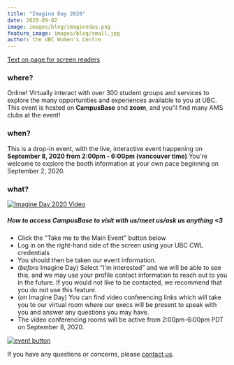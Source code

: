 ```yaml
---
title: "Imagine Day 2020"
date: 2020-09-02
image: images/blog/imagineday.png
feature_image: images/blog/small.jpg
author: the UBC Women's Centre
---
```


[Text on page for screen readers](/imagineday2020.txt)


### where?
Online! Virtually interact with over 300 student groups and services to explore the many opportunities and experiences available to you at UBC. This event is hosted on **CampusBase** and **zoom**, and you'll find many AMS clubs at the event!


### when?
This is a drop-in event, with the live, interactive event happening on **September 8, 2020 from 2:00pm - 6:00pm (vancouver time)**
You're welcome to explore the booth information at your own pace beginning on September 2, 2020.


### what?

[![Imagine Day 2020 Video](https://img.youtube.com/vi/L5ssGJ-PZ-U/0.jpg)](https://www.youtube.com/watch?v=L5ssGJ-PZ-U)




##### How to access CampusBase to visit with us/meet us/ask us anything <3

- Click the "Take me to the Main Event" button below
- Log in on the right-hand side of the screen using your UBC CWL credentials
- You should then be taken our event information. 
- (*before* Imagine Day) Select "I'm interested" and we will be able to see this, and we may use your profile contact information to reach out to you in the future. If you would not like to be contacted, we recommend that you do not use this feature.
- (*on* Imagine Day) You can find video conferencing links which will take you to our virtual room where our execs will be present to speak with you and answer any questions you may have.
- The video conferencing rooms will be active from 2:00pm-6:00pm PDT on September 8, 2020. 



[![event button](/images/blog/MainEventbutton.png)](https://amscampusbase.ubc.ca/fair?id=33&search_word=Women%27s+Centre)

If you have any questions or concerns, please [contact us](/contact).
